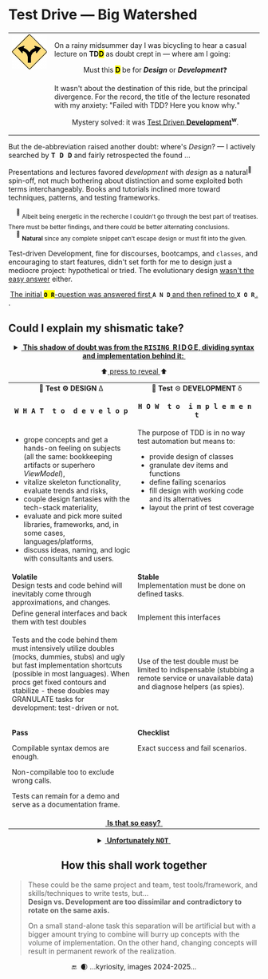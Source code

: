 # Test Drive &mdash; Big Watershed

<table><tr valign="top"><td>
<picture><img width="250px" alt="&nbsp;Y-fork: black on yellow" src="../../../../_rsc/_img/signs/road/Y-fork_yellow(cleanpng.com)_250px.png" title="&nbsp;Courtesy of www.cleanpng.com" /></picture>    
</td><td><p>On a rainy midsummer day I was bicycling to hear a casual lecture on <b>TD<mark>D</mark></b> as doubt crept in &mdash; where am I going:</p>
   <p align="center">Must this <mark><b>D</b></mark> be for <b><i>Design</i></b> or <b><i>Development</i></b>❓</p>
<p>It wasn't about the destination of this ride, but the principal divergence. 
For the record, the title of the lecture resonated with my anxiety:  "Failed with TDD? Here you know why."</p>
<p align="center">Mystery solved: it was <a href="https://en.wikipedia.org/wiki/Test-driven_development">Test Driven <b>Development</b></a><sup><b>w</b></sup>.</p>
</td></tr></table>

But the de-abbreviation raised another doubt: where's _Design_? &mdash; I actively searched by <kbd>**T&thinsp;D&thinsp;D**</kbd> and fairly retrospected the found&nbsp;...

Presentations and lectures favored _development_ with _design_ as a natural<sup>🌵</sup> spin-off, not much bothering about distinction and some exploited both terms interchangeably. 
Books and tutorials inclined more toward techniques, patterns, and testing frameworks.

&nbsp;&nbsp;&nbsp;&nbsp;<sup>🙋</sup> <sub>Albeit being energetic in the recherche I couldn't go through the best part of treatises. There must be better findings, and there could be better alternating conclusions.</sub>\
&nbsp;&nbsp;&nbsp;&nbsp;<sup>🌵</sup> <sub>**Natural** since any complete snippet can't escape design or must fit into the given.</sub> 

Test-driven Development, fine for discourses, bootcamps, and `classes`, and encouraging to start features, didn't set forth for me to design just a mediocre project: hypothetical or tried. The evolutionary design [wasn't the easy answer](../../../ArcDeco/README+/01.Rationale/README.md) either.

<div align="center"><ins>The initial </ins><mark><b><code>O&thinsp;R</code></b></mark><ins>-question was answered first </ins><code><b>A&thinsp;N&thinsp;D</b></code><ins> and then refined to </ins><code><b>X&thinsp;O&thinsp;R</b></code><ins>&thinsp;.</ins></div>.

## Could I explain my shismatic take?

<details align="center"><summary><ins><b>&nbsp;This shadow of doubt was from the <samp>RISING</samp>&nbsp;&nbsp;R&thinsp;I&thinsp;D&thinsp;G&thinsp;E, dividing syntax and implementation behind it:&nbsp;</b></ins></summary>
&nbsp;
   
<div align="center"><picture><img src="../../../../_rsc/_img/illus/tests/TddWatershed.jpg" alt="&nbsp;&nbsp;...Drawing: Test watershed illustration as nature..." /></picture></div>

</details><p align="center">⬆️<ins>&nbsp;press to reveal&nbsp;</ins>⬆️</p>

<table><tr><td width="50%" align="center"><b>🧪 Test ⚙️ DESIGN</b> Δ </td><td align="center">🧪 <b>Test</b> ⚙️ <b>DEVELOPMENT</b> δ</td></tr><tr>
   <td><p align="center"><samp><b>W&thinsp;H&thinsp;A&thinsp;T&nbsp;&nbsp;t&thinsp;o&nbsp;&nbsp;d&thinsp;e&thinsp;v&thinsp;e&thinsp;l&thinsp;o&thinsp;p</b></samp></p>
   </td><td><p align="center"><samp><b>H&thinsp;O&thinsp;W&nbsp;&nbsp;t&thinsp;o&nbsp;&nbsp;i&thinsp;m&thinsp;p&thinsp;l&thinsp;e&thinsp;m&thinsp;e&thinsp;n&thinsp;t</b></samp></td></td>
</tr><tr valign="top"><td>
   <ul>
      <li>grope concepts and get a hands-on feeling on subjects (all the same: bookkeeping artifacts or superhero <i>ViewModel</i>),</li>
      <li>vitalize skeleton functionality, evaluate trends and risks,</li>
      <li>couple design fantasies with the tech-stack materiality,</li>
      <li>evaluate and pick more suited libraries, frameworks, and, in some cases, languages/platforms,</li>
      <li>discuss ideas, naming, and logic with consultants and users.</li>
   </ul>
   </td>
   <td>The purpose of TDD is in no way test automation but means to:
   <ul>
      <li>provide design of classes</li>
     <li>granulate dev items and functions</li>
      <li>define failing scenarios</li>
      <li>fill design with working code and its alternatives</li>
      <li>layout the print of test coverage</li>
   </ul></td></tr>
      <!--              VOLATILE vs. STABLE      --!>
<tr></tr><tr valign="top"><td><b>Volatile</b><br />Design tests and code behind will inevitably come through approximations, and changes.</td><td><b>Stable</b><br />Implementation must be done on defined tasks.</td></tr>
</td></tr><tr></tr><tr><td>Define general interfaces and back them with test doubles</td><td>Implement this interfaces</td></tr>
</td></tr><tr></tr><tr><td>
<p>Tests and the code behind them must intensively utilize doubles (mocks, dummies, stubs) and ugly but fast implementation shortcuts (possible in most languages). When procs get fixed contours and stabilize - these doubles may GRANULATE tasks for development: test-driven or not.</p>
</td><td>
   <p>Use of the test double must be limited to indispensable (stubbing a remote service or unavailable data) and diagnose helpers (as spies).</p>
</td></tr><tr></tr>
<tr valign="top"><td><p><b>Pass</b></p><p>Compilable syntax demos are enough.</p>
Non-compilable too to exclude wrong calls.
  <p>Tests can remain for a demo and serve as a documentation frame.</p></td>
<td><p><b>Checklist</b></p><p>Exact success and fail scenarios.</p></td></tr>
<tr><td align="center" colspan="2"><ins>&nbsp;<b>Is that so easy?</b>&nbsp;</ins></tr>
</table>

<details align="center"><summary><ins>&nbsp;<b>Unfortunately <samp>NOT</samp></b>&nbsp;</ins></summary>
&nbsp;
   
<p align="center"><picture><img alt="&nbsp;Long ridge of high peaks (image credit: kyriosity)" src="../../../../_rsc/_img/illus/tests/TddWatershed-altView.jpg"></picture></p>

We took the two extremes: API definition vs. coding.

\___________</details><h2 align="center">How this shall work together</h2>

> These could be the same project and team, test tools/framework, and skills/techniques to write tests, but...\
>  **Design vs. Development are too dissimilar and contradictory to rotate on the same axis.**
>
> On a small stand-alone task this separation will be artificial but with a bigger amount trying to combine will burry up concepts with the volume of implementation. On the other hand, changing concepts will result in permanent rework of the realization.

 <div align="center">🔚 &nbsp;🌒 ...kyriosity, images 2024-2025...</div>
